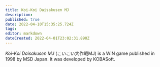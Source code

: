 ```yaml
---
title: Koi-Koi Daisakusen MJ
description: 
published: true
date: 2022-04-10T15:35:25.724Z
tags: 
editor: markdown
dateCreated: 2022-04-01T23:02:31.890Z
---
```


_Koi-Koi Daisakusen MJ_ (<span lang='ja'>こいこい大作戦MJ</span>) is a WIN game published in 1998 by MSD Japan.
It was developed by KOBASoft.
